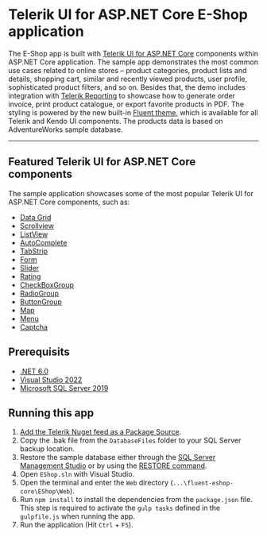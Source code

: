 #  Telerik UI for ASP.NET Core E-Shop application

The E-Shop app is built with <a href="https://www.telerik.com/aspnet-core-ui" target="_blank">Telerik UI for ASP.NET Core</a> components within ASP.NET Core application. The sample app demonstrates the most common use cases related to online stores – product categories, product lists and details, shopping cart, similar and recently viewed products, user profile, sophisticated product filters, and so on. Besides that, the demo includes integration with <a href="https://www.telerik.com/products/reporting.aspx" target="_blank">Telerik Reporting</a> to showcase how to generate order invoice, print product catalogue, or export favorite products in PDF. The styling is powered by the new built-in <a href="https://docs.telerik.com/aspnet-core/styles-and-layout/sass-themes/overview" target="_blank">Fluent theme</a>, which is available for all Telerik and Kendo UI components. The products data is based on AdventureWorks sample database.

----------

## Featured Telerik UI for ASP.NET Core components

The sample application showcases some of the most popular Telerik UI for ASP.NET Core components, such as:

 - [Data Grid][1]
 - [Scrollview][2]
 - [ListView][3]
 - [AutoComplete][4]
 - [TabStrip][5]
 - [Form][6]
 - [Slider][7]
 - [Rating][8]
 - [CheckBoxGroup][9]
 - [RadioGroup][10]
 - [ButtonGroup][11]
 - [Map][12]
 - [Menu][13]
 - [Captcha][14]

  [1]: https://demos.telerik.com/aspnet-core/grid
  [2]: https://demos.telerik.com/aspnet-core/scrollview
  [3]: https://demos.telerik.com/aspnet-core/listview
  [4]: https://demos.telerik.com/aspnet-core/autocomplete
  [5]: https://demos.telerik.com/aspnet-core/tabstrip
  [6]: https://demos.telerik.com/aspnet-core/form
  [7]: https://demos.telerik.com/aspnet-core/slider
  [8]: https://demos.telerik.com/aspnet-core/rating
  [9]: https://demos.telerik.com/aspnet-core/checkboxgroup
  [10]: https://demos.telerik.com/aspnet-core/radiogroup
  [11]: https://demos.telerik.com/aspnet-core/buttongroup
  [12]: https://demos.telerik.com/aspnet-core/map
  [13]: https://demos.telerik.com/aspnet-core/menu
  [14]: https://demos.telerik.com/aspnet-core/captcha
  
## Prerequisits

 - [.NET 6.0][15]
 - [Visual Studio 2022][16]
 - [Microsoft SQL Server 2019][17]

[15]: https://dotnet.microsoft.com/en-us/download/dotnet/6.0
[16]: https://visualstudio.microsoft.com/downloads/
[17]: https://www.microsoft.com/en-us/sql-server/sql-server-downloads

## Running this app

1. [Add the Telerik Nuget feed as a Package Source](https://docs.telerik.com/aspnet-core/installation/nuget-install).
1. Copy the .bak file from the `DatabaseFiles` folder to your SQL Server backup location.
1. Restore the sample database either through the [SQL Server Management Studio](https://learn.microsoft.com/en-us/sql/samples/adventureworks-install-configure?view=sql-server-ver16&tabs=ssms#restore-to-sql-server) or by using the [RESTORE command](https://learn.microsoft.com/en-us/sql/samples/adventureworks-install-configure?view=sql-server-ver16&tabs=tsql#restore-to-sql-server).
1. Open `EShop.sln` with Visual Studio.
1. Open the terminal and enter the `Web` directory (`...\fluent-eshop-core\EShop\Web`).
1. Run `npm install` to install the dependencies from the `package.json` file. This step is required to activate the `gulp tasks` defined in the `gulpfile.js` when running the app. 
1. Run the application (Hit `Ctrl` + `F5`).